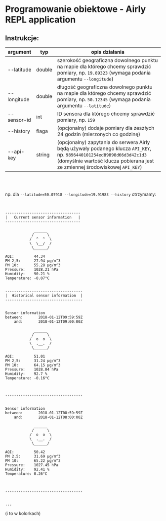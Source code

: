 # Programowanie obiektowe - Airly REPL application

## Instrukcje:

| argument | typ | opis działania |
| ------------ | ------- | -------- |
| --latitude | double | szerokość geograficzna dowolnego punktu na mapie dla którego chcemy sprawdzić pomiary, np. `19.89323` (wymaga podania argumentu `--longitude`) |
| --longitude | double | długość geograficzna dowolnego punktu na mapie dla którego chcemy sprawdzić pomiary, np. `50.12345` (wymaga podania argumentu `--latitude`) |
| --sensor-id | int | ID sensora dla którego chcemy sprawdzić pomiary, np. `159` |
| --history | flaga | (opcjonalny) dodaje pomiary dla zeszłych 24 godzin (mierzonych co godzinę) |
| --api-key | string | (opcjonalny) zapytania do serwera Airly będą używały podanego klucza `API_KEY`, np. `9896440101254ed89898d66d3d42c1d3` (domyślnie wartość klucza pobierana jest ze zmiennej środowiskowej `API_KEY`) |

<br>
<br>

np. dla `--latitude=50.07918 --longitude=19.91983 --history` otrzymamy:

<br>

```
----------------------------------
|   Current sensor information   |
----------------------------------

             ______
            /      \
           /  ^  ^  \
           \  \__/  /
            \______/

AQI:         44.34
PM 2,5:      27.94 μg/m^3
PM 10:       55.28 μg/m^3
Pressure:    1028.21 hPa
Humidity:    90.21 %
Temperature: -0.07°C


-----------------------------------
|  Historical sensor information  |
-----------------------------------


Sensor information
between:       2018-01-12T09:59:59Z
    and:       2018-01-12T09:00:00Z
    
             ______
            /      \
           /  o  o  \
           \  .__.  /
            \______/

AQI:         51.01
PM 2,5:      31.24 μg/m^3
PM 10:       64.15 μg/m^3
Pressure:    1028.04 hPa
Humidity:    92.7 %
Temperature: -0.16°C



-----------------------------------


Sensor information
between:       2018-01-12T08:59:59Z
    and:       2018-01-12T08:00:00Z
    
             ______
            /      \
           /  o  o  \
           \  .__.  /
            \______/

AQI:         50.42
PM 2,5:      31.69 μg/m^3
PM 10:       65.22 μg/m^3
Pressure:    1027.45 hPa
Humidity:    92.41 %
Temperature: 0.26°C



-----------------------------------


...
```

(i to w kolorkach)
